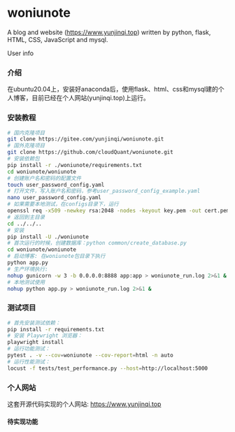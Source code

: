 # woniunote
A blog and website (https://www.yunjinqi.top) written by python, flask, HTML, CSS, JavaScript and mysql.

User info
### 介绍
在ubuntu20.04上，安装好anaconda后，使用flask、html、css和mysql建的个人博客，目前已经在个人网站(yunjinqi.top)上运行。

### 安装教程
```bash
# 国内克隆项目
git clone https://gitee.com/yunjinqi/woniunote.git
# 国外克隆项目
git clone https://github.com/cloudQuant/woniunote.git
# 安装依赖包
pip install -r ./woniunote/requirements.txt
cd woniunote/woniunote
# 创建账户名和密码的配置文件
touch user_password_config.yaml
# 打开文件，写入账户名和密码，参考user_password_config_example.yaml
nano user_password_config.yaml
# 如果需要本地测试，在configs目录下，运行
openssl req -x509 -newkey rsa:2048 -nodes -keyout key.pem -out cert.pem -days 365
# 返回到主目录
cd ../../..
# 安装
pip install -U ./woniunote
# 首次运行的时候，创建数据库：python common/create_database.py
cd woniunote/woniunote
# 启动博客: 在woniunote包目录下执行
python app.py
# 生产环境执行: 
nohup gunicorn -w 3 -b 0.0.0.0:8888 app:app > woniunote_run.log 2>&1 &
# 本地测试使用
nohup python app.py > woniunote_run.log 2>&1 &
```


### 测试项目
```bash
# 首先安装测试依赖：
pip install -r requirements.txt
# 安装 Playwright 浏览器：
playwright install
# 运行功能测试：
pytest . -v --cov=woniunote --cov-report=html -n auto
# 运行性能测试：
locust -f tests/test_performance.py --host=http://localhost:5000
```




### 个人网站

这套开源代码实现的个人网站: https://www.yunjinqi.top


#### 待实现功能



